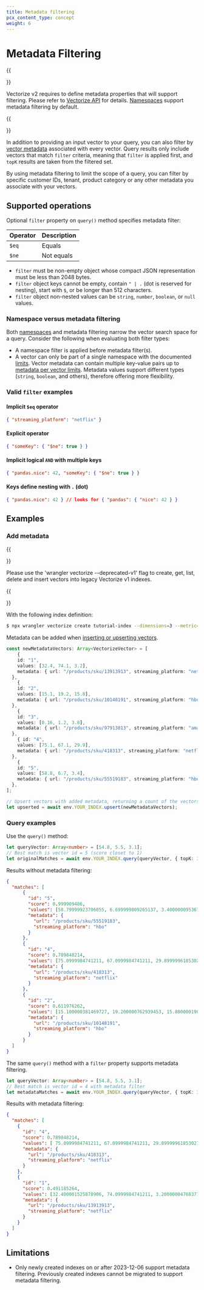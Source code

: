 ```yaml
---
title: Metadata filtering
pcx_content_type: concept
weight: 6
---
```


# Metadata Filtering

{{<Aside type="note" header="Enable metadata filtering">}}

Vectorize v2 requires to define metadata properties that will support filtering. Please refer to [Vectorize API](/vectorize/reference/client-api/#create-metadata-index) for details.
[Namespaces](/vectorize/best-practices/insert-vectors/#namespaces) support metadata filtering by default.

{{</Aside>}}

In addition to providing an input vector to your query, you can also filter by [vector metadata](/vectorize/best-practices/insert-vectors/#metadata) associated with every vector. Query results only include vectors that match `filter` criteria, meaning that  `filter` is applied first, and `topK` results are taken from the filtered set. 

By using metadata filtering to limit the scope of a query, you can filter by specific customer IDs, tenant, product category or any other metadata you associate with your vectors.

## Supported operations

Optional `filter` property on `query()` method specifies metadata filter:

| Operator | Description |
| -------- | ----------- |
| `$eq`    | Equals      |
| `$ne`    | Not equals |

- `filter` must be non-empty object whose compact JSON representation must be less than 2048 bytes.
- `filter` object keys cannot be empty, contain `" | .` (dot is reserved for nesting), start with `$`, or be longer than 512 characters.
- `filter` object non-nested values can be `string`, `number`, `boolean`, or `null` values.

### Namespace versus metadata filtering

Both [namespaces](/vectorize/best-practices/insert-vectors/#namespaces) and metadata filtering narrow the vector search space for a query.  Consider the following when evaluating both filter types:

- A namespace filter is applied before metadata filter(s). 
- A vector can only be part of a single namespace with the documented [limits](/vectorize/platform/limits/). Vector metadata can contain multiple key-value pairs up to [metadata per vector limits](/vectorize/platform/limits/). Metadata values support different types (`string`, `boolean`, and others), therefore offering more flexibility.

### Valid `filter` examples

#### Implicit `$eq` operator

```json
{ "streaming_platform": "netflix" }
```

#### Explicit operator

```json
{ "someKey": { "$ne": true } }
```

#### Implicit logical `AND` with multiple keys

```json
{ "pandas.nice": 42, "someKey": { "$ne": true } }
```

#### Keys define nesting with `.` (dot)

```json
{ "pandas.nice": 42 } // looks for { "pandas": { "nice": 42 } }
```

## Examples

### Add metadata

{{<Aside type="note" header="Using Vectorize v1?">}}

Please use the 'wrangler vectorize --deprecated-v1' flag to create, get, list, delete and insert vectors into legacy Vectorize v1 indexes.

{{</Aside>}}

With the following index definition:

```sh
$ npx wrangler vectorize create tutorial-index --dimensions=3 --metric=cosine
```

Metadata can be added when [inserting or upserting vectors](/vectorize/best-practices/insert-vectors/#examples).

```ts
const newMetadataVectors: Array<VectorizeVector> = [
	{ 
    id: "1", 
    values: [32.4, 74.1, 3.2], 
    metadata: { url: "/products/sku/13913913", streaming_platform: "netflix" } 
  },
	{ 
    id: "2", 
    values: [15.1, 19.2, 15.8], 
    metadata: { url: "/products/sku/10148191", streaming_platform: "hbo" } 
  },
	{ 
    id: "3", 
    values: [0.16, 1.2, 3.8], 
    metadata: { url: "/products/sku/97913813", streaming_platform: "amazon" } 
  },
	{ id: "4",
    values: [75.1, 67.1, 29.9], 
    metadata: { url: "/products/sku/418313", streaming_platform: "netflix" } 
  },
	{ 
    id: "5", 
    values: [58.8, 6.7, 3.4], 
    metadata: { url: "/products/sku/55519183", streaming_platform: "hbo" } 
  },
];

// Upsert vectors with added metadata, returning a count of the vectors upserted and their vector IDs
let upserted = await env.YOUR_INDEX.upsert(newMetadataVectors);
```

### Query examples

Use the `query()` method:

```ts
let queryVector: Array<number> = [54.8, 5.5, 3.1];
// Best match is vector id = 5 (score closet to 1)
let originalMatches = await env.YOUR_INDEX.query(queryVector, { topK: 3, returnValues: true, returnMetadata: true });
```

Results without metadata filtering:

```json
{
  "matches": [
      {
        "id": "5",
        "score": 0.999909486,
        "values": [58.79999923706055, 6.699999809265137, 3.4000000953674316],
        "metadata": {
          "url": "/products/sku/55519183",
          "streaming_platform": "hbo"
        }
      },
      {
        "id": "4",
        "score": 0.789848214,
        "values": [75.0999984741211, 67.0999984741211, 29.899999618530273],
        "metadata": {
          "url": "/products/sku/418313",
          "streaming_platform": "netflix"
        }
      },
      {
        "id": "2",
        "score": 0.611976262,
        "values": [15.100000381469727, 19.200000762939453, 15.800000190734863],
        "metadata": {
          "url": "/products/sku/10148191",
          "streaming_platform": "hbo"
        }
      }
  ]
}
```

The same `query()` method with a `filter` property supports metadata filtering.

```ts
let queryVector: Array<number> = [54.8, 5.5, 3.1];
// Best match is vector id = 4 with metadata filter
let metadataMatches = await env.YOUR_INDEX.query(queryVector, { topK: 3, filter: { streaming_platform: "netflix" }, returnValues: true, returnMetadata: true } )
```

Results with metadata filtering:

```json
{
  "matches": [
    {
      "id": "4",
      "score": 0.789848214,
      "values": [ 75.0999984741211, 67.0999984741211, 29.899999618530273],
      "metadata": {
        "url": "/products/sku/418313",
        "streaming_platform": "netflix"
      }
    },
    {
      "id": "1",
      "score": 0.491185264,
      "values": [32.400001525878906, 74.0999984741211, 3.200000047683716],
      "metadata": {
        "url": "/products/sku/13913913",
        "streaming_platform": "netflix"
      }
    }
  ]
}
```

## Limitations
- Only newly created indexes on or after 2023-12-06 support metadata filtering. Previously created indexes cannot be migrated to support metadata filtering.
